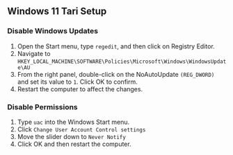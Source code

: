 ## Windows 11 Tari Setup

### Disable Windows Updates
1. Open the Start menu, type `regedit`, and then click on Registry Editor.
2. Navigate to `HKEY_LOCAL_MACHINE\SOFTWARE\Policies\Microsoft\Windows\WindowsUpdate\AU`
3. From the right panel, double-click on the NoAutoUpdate `(REG_DWORD)` and set its value to `1`. Click OK to confirm.
4. Restart the computer to affect the changes.

### Disable Permissions
1. Type `uac` into the Windows Start menu.
2. Click `Change User Account Control settings`
3. Move the slider down to `Never Notify`
4. Click OK and then restart the computer.

